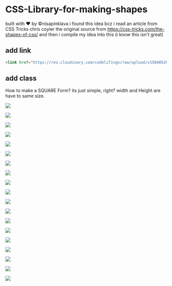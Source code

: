 # CSS-Library-for-making-shapes
built with &hearts; by &copy;nisapinklava 
i found this idea bcz i read an article from CSS Tricks chris coyier
the original source from https://css-tricks.com/the-shapes-of-css/
and then i compile my idea into this (i know this isn't great)

## add link
```html
<link href="https://res.cloudinary.com/codelifings/raw/upload/v1584852632/css-sparklers_e6ertq_jt3kk8.css" rel="stylesheet>
```

## add class
How to make a SQUARE Form? its just simple, right? width and Height are have to same size.

![](https://res.cloudinary.com/codelifings/image/upload/v1584853602/7_nv9sum.png)

![](https://res.cloudinary.com/codelifings/image/upload/v1584853600/10_uefo0z.png)

![](https://res.cloudinary.com/codelifings/image/upload/v1584853600/14_rtfx3o.png)

![](https://res.cloudinary.com/codelifings/image/upload/v1584853600/11_anyaqu.png)

![](https://res.cloudinary.com/codelifings/image/upload/v1584853600/12_n5vldt.png)

![](https://res.cloudinary.com/codelifings/image/upload/v1584853600/13_l2kacm.png)

![](https://res.cloudinary.com/codelifings/image/upload/v1584853600/15_xkea2i.png)

![](https://res.cloudinary.com/codelifings/image/upload/v1584853601/16_utivpa.png)

![](https://res.cloudinary.com/codelifings/image/upload/v1584853600/9_gx4rg4.png)

![](https://res.cloudinary.com/codelifings/image/upload/v1584853601/8_khulgv.png)

![](https://res.cloudinary.com/codelifings/image/upload/v1584853601/19_o4vxii.png)

![](https://res.cloudinary.com/codelifings/image/upload/v1584853601/17_obiqeb.png)

![](https://res.cloudinary.com/codelifings/image/upload/v1584853601/1_z3ykcb.png)

![](https://res.cloudinary.com/codelifings/image/upload/v1584853601/18_rne7fy.png)

![](https://res.cloudinary.com/codelifings/image/upload/v1584853601/3_lztqtp.png)

![](https://res.cloudinary.com/codelifings/image/upload/v1584853601/5_sebhjd.png)

![](https://res.cloudinary.com/codelifings/image/upload/v1584853601/6_fu7ouy.png)

![](https://res.cloudinary.com/codelifings/image/upload/v1584853601/4_iznktb.png)

![](https://res.cloudinary.com/codelifings/image/upload/v1584853601/2_hkootd.png)
